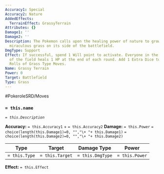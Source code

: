 ```yaml
---
Accuracy1: Special
Accuracy2: Nature
AddedEffects:
  TerrainEffect: GrassyTerrain
Attributes: {}
Damage1: ''
Damage2: ''
Description: The Pokemon calls upon the healing power of nature to grow a patch of
  miraculous grass on its side of the battlefield.
DmgType: Support
Effect: If successful, spend 1 Will point to activate. Everyone in the user's side
  of the field heals 1 HP at the end of each round. Add 1 Extra Dice to the Damage
  Rolls of Grass Type Moves.
Name: Grassy Terrain
Power: 0
Target: Battlefield
Type: Grass
---
```


#PokeroleSRD/Moves

### `= this.name` 
*`= this.Description`*

**Accuracy:** `= this.Accuracy1` + `= this.Accuracy2`
**Damage:** `= this.Power` `= choice(length(this.Damage1)=0, "","\+ "+ this.Damage1)` `= choice(length(this.Damage2)=0, "","\+ "+ this.Damage2)`

| Type          | Target          | Damage Type          | Power          |
| ------------- | --------------- | ---------------- | -------------- |
| `= this.Type` | `= this.Target` | `= this.DmgType` | `= this.Power` | 

**Effect:** `= this.Effect`